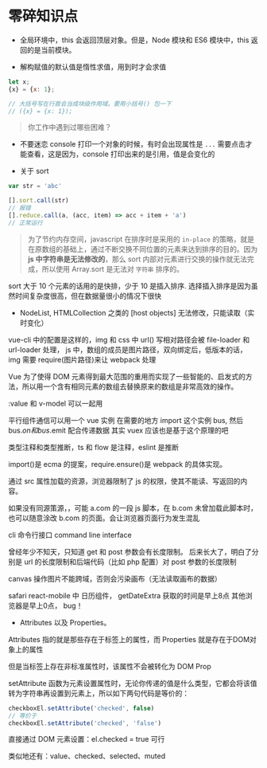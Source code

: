 # 零碎知识点

- 全局环境中，this 会返回顶层对象。但是，Node 模块和 ES6 模块中，this 返回的是当前模块。

- 解构赋值的默认值是惰性求值，用到时才会求值

```js
let x;
{x} = {x: 1};

// 大括号写在行首会当成块级作用域。要用小括号() 包一下
// ({x} = {x: 1});
```

> 你工作中遇到过哪些困难？

- 不要迷恋 console 打印一个对象的时候，有时会出现属性是 `...` 需要点击才能查看，这是因为，console 打印出来的是引用，值是会变化的

- 关于 sort

```js
var str = 'abc'

[].sort.call(str)
// 报错
[].reduce.call(a, (acc, item) => acc + item + 'a')
// 正常运行
```

> 为了节约内存空间，javascript 在排序时是采用的 `in-place` 的策略，就是在原数组的基础上，通过不断交换不同位置的元素来达到排序的目的。因为 **js 中字符串是无法修改的**，那么 sort 内部对元素进行交换的操作就无法完成，所以使用 Array.sort 是无法对 `字符串` 排序的。

sort 大于 10 个元素的话用的是快排，少于 10 是插入排序. 选择插入排序是因为虽然时间复杂度很高，但在数据量很小的情况下很快

- NodeList, HTMLCollection 之类的 [host objects] 无法修改，只能读取（实时变化）

vue-cli 中的配置是这样的，img 和 css 中 url() 写相对路径会被 file-loader 和 url-loader 处理， js 中，数组的成员是图片路径，双向绑定后，低版本的话，img 需要 require(图片路径)来让 webpack 处理

Vue 为了使得 DOM 元素得到最大范围的重用而实现了一些智能的、启发式的方法，所以用一个含有相同元素的数组去替换原来的数组是非常高效的操作。

:value 和 v-model 可以一起用

平行组件通信可以用一个 vue 实例 在需要的地方 import 这个实例 bus, 然后 bus.$on 和 bus.$emit 配合传递数据 其实 vuex 应该也是基于这个原理的吧

类型注释和类型推断，ts 和 flow 是注释，eslint 是推断

import()是 ecma 的提案，require.ensure()是 webpack 的具体实现。

通过 src 属性加载的资源，浏览器限制了 js 的权限，使其不能读、写返回的内容。

如果没有同源策源，，可能 a.com 的一段 js 脚本，在 b.com 未曾加载此脚本时，也可以随意涂改 b.com 的页面。会让浏览器页面行为发生混乱

cli 命令行接口 command line interface

曾经年少不知天，只知道 get 和 post 参数会有长度限制。
后来长大了，明白了分别是 url 的长度限制和后端代码（比如 php 配置）对 post 参数的长度限制

canvas 操作图片不能跨域，否则会污染画布（无法读取画布的数据）

safari react-mobile 中 日历组件， getDateExtra 获取的时间是早上8点
其他浏览器是早上0点， bug！

- Attributes 以及 Properties。

Attributes 指的就是那些存在于标签上的属性，而 Properties 就是存在于DOM对象上的属性

但是当标签上存在非标准属性时，该属性不会被转化为 DOM Prop

setAttribute 函数为元素设置属性时，无论你传递的值是什么类型，它都会将该值转为字符串再设置到元素上，所以如下两句代码是等价的：

```js
checkboxEl.setAttribute('checked', false)
// 等价于
checkboxEl.setAttribute('checked', 'false')
```

直接通过 DOM 元素设置：el.checked = true 可行

类似地还有：value、checked、selected、muted